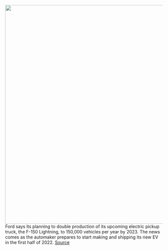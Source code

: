<img src='https://cdn.vox-cdn.com/thumbor/PnrGIxooaJHGQVSxoB6-nTY9VA4=/0x0:2040x1360/1200x800/filters:focal(857x517:1183x843)/cdn.vox-cdn.com/uploads/chorus_image/image/70345011/akrales_20210526_4595_0008.0.jpg' width='700px' /><br/>
Ford says its planning to double production of its upcoming electric pickup truck, the F-150 Lightning, to 150,000 vehicles per year by 2023. The news comes as the automaker prepares to start making and shipping its new EV in the first half of 2022.
<a href='https://www.theverge.com/2022/1/4/22865664/ford-f150-lightning-double-production-150000-annual'> Source <a/>